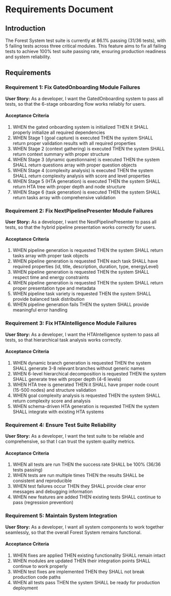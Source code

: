 # Requirements Document

## Introduction

The Forest System test suite is currently at 86.1% passing (31/36 tests), with 5 failing tests across three critical modules. This feature aims to fix all failing tests to achieve 100% test suite passing rate, ensuring production readiness and system reliability.

## Requirements

### Requirement 1: Fix GatedOnboarding Module Failures

**User Story:** As a developer, I want the GatedOnboarding system to pass all tests, so that the 6-stage onboarding flow works reliably for users.

#### Acceptance Criteria

1. WHEN the gated onboarding system is initialized THEN it SHALL properly initialize all required dependencies
2. WHEN Stage 1 (goal capture) is executed THEN the system SHALL return proper validation results with all required properties
3. WHEN Stage 2 (context gathering) is executed THEN the system SHALL return context summary with proper structure
4. WHEN Stage 3 (dynamic questionnaire) is executed THEN the system SHALL return questions array with proper question objects
5. WHEN Stage 4 (complexity analysis) is executed THEN the system SHALL return complexity analysis with score and level properties
6. WHEN Stage 5 (HTA generation) is executed THEN the system SHALL return HTA tree with proper depth and node structure
7. WHEN Stage 6 (task generation) is executed THEN the system SHALL return tasks array with comprehensive validation

### Requirement 2: Fix NextPipelinePresenter Module Failures

**User Story:** As a developer, I want the NextPipelinePresenter to pass all tests, so that the hybrid pipeline presentation works correctly for users.

#### Acceptance Criteria

1. WHEN pipeline generation is requested THEN the system SHALL return tasks array with proper task objects
2. WHEN pipeline generation is requested THEN each task SHALL have required properties (id, title, description, duration, type, energyLevel)
3. WHEN pipeline generation is requested THEN the system SHALL respect time and energy constraints
4. WHEN pipeline generation is requested THEN the system SHALL return proper presentation type and metadata
5. WHEN pipeline task variety is requested THEN the system SHALL provide balanced task distribution
6. WHEN pipeline generation fails THEN the system SHALL provide meaningful error handling

### Requirement 3: Fix HTAIntelligence Module Failures

**User Story:** As a developer, I want the HTAIntelligence system to pass all tests, so that hierarchical task analysis works correctly.

#### Acceptance Criteria

1. WHEN dynamic branch generation is requested THEN the system SHALL generate 3-8 relevant branches without generic names
2. WHEN 6-level hierarchical decomposition is requested THEN the system SHALL generate tree with proper depth (4-6 levels)
3. WHEN HTA tree is generated THEN it SHALL have proper node count (15-500 nodes) and structure validation
4. WHEN goal complexity analysis is requested THEN the system SHALL return complexity score and analysis
5. WHEN schema-driven HTA generation is requested THEN the system SHALL integrate with existing HTA systems

### Requirement 4: Ensure Test Suite Reliability

**User Story:** As a developer, I want the test suite to be reliable and comprehensive, so that I can trust the system quality metrics.

#### Acceptance Criteria

1. WHEN all tests are run THEN the success rate SHALL be 100% (36/36 tests passing)
2. WHEN tests are run multiple times THEN the results SHALL be consistent and reproducible
3. WHEN test failures occur THEN they SHALL provide clear error messages and debugging information
4. WHEN new features are added THEN existing tests SHALL continue to pass (regression prevention)

### Requirement 5: Maintain System Integration

**User Story:** As a developer, I want all system components to work together seamlessly, so that the overall Forest System remains functional.

#### Acceptance Criteria

1. WHEN fixes are applied THEN existing functionality SHALL remain intact
2. WHEN modules are updated THEN their integration points SHALL continue to work properly
3. WHEN test fixes are implemented THEN they SHALL not break production code paths
4. WHEN all tests pass THEN the system SHALL be ready for production deployment